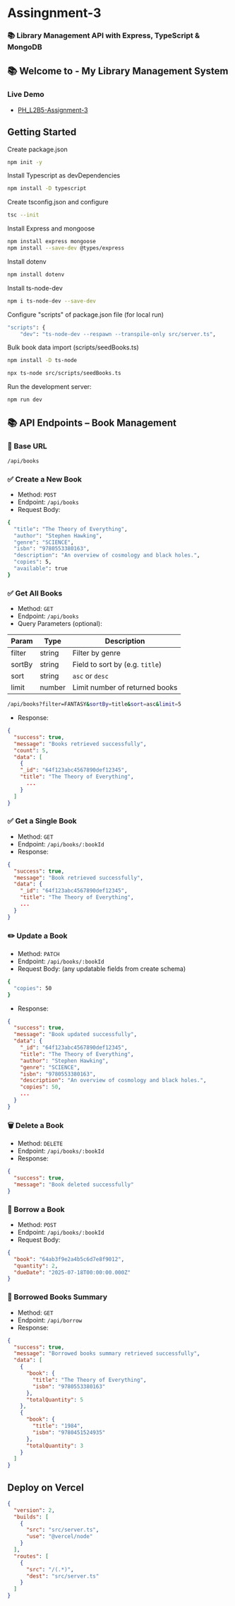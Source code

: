# Assingnment-3

### 📚 Library Management API with Express, TypeScript & MongoDB

## 📚 Welcome to - **My Library Management System**

### Live Demo

- [PH_L2B5-Assignment-3](https://phl2b5-assignment-3.vercel.app/)

## Getting Started

Create package.json

```bash
npm init -y
```

Install Typescript as devDependencies

```bash
npm install -D typescript
```

Create tsconfig.json and configure

```bash
tsc --init
```

Install Express and mongoose

```bash
npm install express mongoose
npm install --save-dev @types/express
```

Install dotenv

```bash
npm install dotenv
```

Install ts-node-dev

```bash
npm i ts-node-dev --save-dev
```

Configure "scripts" of package.json file (for local run)

```bash
"scripts": {
    "dev": "ts-node-dev --respawn --transpile-only src/server.ts",
```

Bulk book data import (scripts/seedBooks.ts)

```bash
npm install -D ts-node

npx ts-node src/scripts/seedBooks.ts


```

Run the development server:

```bash
npm run dev
```

## 📚 API Endpoints – Book Management

### 🔹 Base URL

```bash
/api/books
```

### ✅ Create a New Book

- Method: `POST`
- Endpoint: `/api/books`
- Request Body:

```bash
{
  "title": "The Theory of Everything",
  "author": "Stephen Hawking",
  "genre": "SCIENCE",
  "isbn": "9780553380163",
  "description": "An overview of cosmology and black holes.",
  "copies": 5,
  "available": true
}
```

### ✅ Get All Books

- Method: `GET`
- Endpoint: `/api/books`
- Query Parameters (optional):

| Param  | Type   | Description                     |
| ------ | ------ | ------------------------------- |
| filter | string | Filter by genre                 |
| sortBy | string | Field to sort by (e.g. `title`) |
| sort   | string | `asc` or `desc`                 |
| limit  | number | Limit number of returned books  |

```bash
/api/books?filter=FANTASY&sortBy=title&sort=asc&limit=5

```

- Response:

```json
{
  "success": true,
  "message": "Books retrieved successfully",
  "count": 5,
  "data": [
    {
    "_id": "64f123abc4567890def12345",
    "title": "The Theory of Everything",
      ...
    }
  ]
}

```

### ✅ Get a Single Book

- Method: `GET`
- Endpoint: `/api/books/:bookId`
- Response:

```json
{
  "success": true,
  "message": "Book retrieved successfully",
  "data": {
    "_id": "64f123abc4567890def12345",
    "title": "The Theory of Everything",
    ...
  }
}

```

### ✏️ Update a Book

- Method: `PATCH`
- Endpoint: `/api/books/:bookId`
- Request Body: (any updatable fields from create schema)

```bash
{
  "copies": 50
}
```

- Response:

```json
{
  "success": true,
  "message": "Book updated successfully",
  "data": {
    "_id": "64f123abc4567890def12345",
    "title": "The Theory of Everything",
    "author": "Stephen Hawking",
    "genre": "SCIENCE",
    "isbn": "9780553380163",
    "description": "An overview of cosmology and black holes.",
    "copies": 50,
    ...
  }
}
```

### 🗑 Delete a Book

- Method: `DELETE`
- Endpoint: `/api/books/:bookId`
- Response:

```json
{
  "success": true,
  "message": "Book deleted successfully"
}
```

### 📖 Borrow a Book

- Method: `POST`
- Endpoint: `/api/books/:bookId`
- Request Body:

```json
{
  "book": "64ab3f9e2a4b5c6d7e8f9012",
  "quantity": 2,
  "dueDate": "2025-07-18T00:00:00.000Z"
}
```

### 📖 Borrowed Books Summary

- Method: `GET`
- Endpoint: `/api/borrow`
- Response:

```json
{
  "success": true,
  "message": "Borrowed books summary retrieved successfully",
  "data": [
    {
      "book": {
        "title": "The Theory of Everything",
        "isbn": "9780553380163"
      },
      "totalQuantity": 5
    },
    {
      "book": {
        "title": "1984",
        "isbn": "9780451524935"
      },
      "totalQuantity": 3
    }
  ]
}
```

## Deploy on Vercel

```json
{
  "version": 2,
  "builds": [
    {
      "src": "src/server.ts",
      "use": "@vercel/node"
    }
  ],
  "routes": [
    {
      "src": "/(.*)",
      "dest": "src/server.ts"
    }
  ]
}
```
